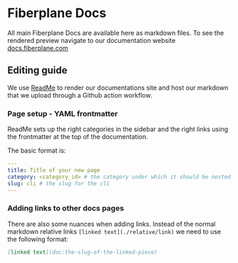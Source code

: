 # Fiberplane Docs

All main Fiberplane Docs are available here as markdown files. To see the rendered preview navigate to our documentation website [docs.fiberplane.com](docs.fiberplane.com)

## Editing guide

We use [ReadMe](readme.com) to render our documentations site and host our markdown that we upload through a Github action workflow.

### Page setup - YAML frontmatter

ReadMe sets up the right categories in the sidebar and the right links using the frontmatter at the top of the documentation.

The basic format is:

```yaml
---
title: Title of your new page
category: <category_id> # the category under which it should be nested
slug: cli # the slug for the cli
---
```

### Adding links to other docs pages

There are also some nuances when adding links. Instead of the normal markdown relative links `[linked text](./relative/link)` we need to use the following format:

```markdown
[linked text](doc:the-slug-of-the-linked-piece)
```
